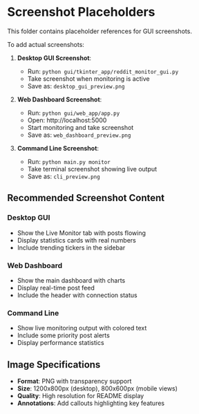 # Screenshot Placeholders

This folder contains placeholder references for GUI screenshots.

To add actual screenshots:

1. **Desktop GUI Screenshot**: 
   - Run: `python gui/tkinter_app/reddit_monitor_gui.py`
   - Take screenshot when monitoring is active
   - Save as: `desktop_gui_preview.png`

2. **Web Dashboard Screenshot**:
   - Run: `python gui/web_app/app.py`
   - Open: http://localhost:5000
   - Start monitoring and take screenshot
   - Save as: `web_dashboard_preview.png`

3. **Command Line Screenshot**:
   - Run: `python main.py monitor`
   - Take terminal screenshot showing live output
   - Save as: `cli_preview.png`

## Recommended Screenshot Content

### Desktop GUI
- Show the Live Monitor tab with posts flowing
- Display statistics cards with real numbers
- Include trending tickers in the sidebar

### Web Dashboard  
- Show the main dashboard with charts
- Display real-time post feed
- Include the header with connection status

### Command Line
- Show live monitoring output with colored text
- Include some priority post alerts
- Display performance statistics

## Image Specifications
- **Format**: PNG with transparency support
- **Size**: 1200x800px (desktop), 800x600px (mobile views)
- **Quality**: High resolution for README display
- **Annotations**: Add callouts highlighting key features